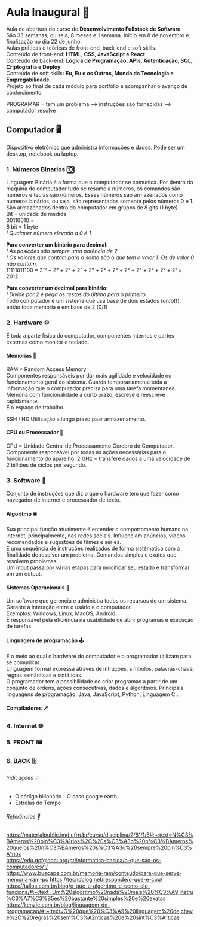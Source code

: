  # Aula Inaugural 🫨  
  Aula de abertura do curso de **Desenvolvimento Fullstack de Software**.  
  São 33 semanas, ou seja, 8 meses e 1 semana. Início em 8 de novembro e finalização no dia 22 de junho.  
  Aulas práticas e teóricas de front-end, back-end e soft skills.  
  Conteúdo de front-end: **HTML, CSS, JavaScript e React**.  
  Conteúdo de back-end: **Lógica de Programação, APIs, Autenticação, SQL, Criptografia e Deploy**.   
  Conteúdo de soft skills: **Eu, Eu e os Outros, Mundo da Tecnologia e Empregabilidade**.  
  Projeto ao final de cada módulo para portfólio e acompanhar o avanço de conhecimento.  
  
  PROGRAMAR = tem um problema --> instruções são fornecidas --> computador resolve
  
  ## Computador  🖥️
  Dispositivo eletrônico que administra informações e dados. Pode ser um desktop, notebook ou laptop.
  
  ### 1. Números Binarios 🔟  
  Linguagem Binária é a forma que o computador se comunica. Por dentro da maquina do computador tudo se resume a números, os comandos são     números e teclas são números. Esses números são armazenados como números binários, ou seja, são representados somente pelos números 0 e     1. São armazenados dentro do computador em grupos de 8 gits (1 byte).  
  Bit = unidade de medida  
  00110010 =   
  8 bit = 1 byte  
  *! Qualquer número elevado a 0 é 1.*  
  
  **Para converter um binário para decimal:**  
  *! As posições são sempre uma potência de 2.*  
  *! Os valores que contam para a soma são o que tem o valor 1. Os de valor 0 não contam.*  
  11111011100 = 2¹⁰ + 2⁹ + 2⁸ + 2⁷ + 2⁶ + 2⁵ + 2⁶ + 2⁵ + 2⁴ + 2³ + 2² + 2¹ = 2012  
  
  **Para converter um decimal para binário:**  
  *! Divide por 2 e pega os restos do último para o primeiro*  
  Todo computador é um sistema que usa base de dois estados (on/off), então toda memória é em base de 2 (0/1)
  
  ### 2. Hardware ⚙️
  É toda a parte física do computador, componentes internos e partes externas como monitor e teclado.

#### Memórias 🧰
RAM = Random Access Memory  
Componentes responsáveis por dar mais agilidade e velocidade no funcionamento geral do sistema. Guarda temporariamente toda a informação que o computador precisa para uma tarefa momentanea.  
Memória com funcionalidade a curto prazo, escreve e reescreve rapidamente.  
É o espaço de trabalho.  

SSH / HD
Utilização a longo prazo paar armazenamento.

#### CPU ou Processador 🧠
CPU = Unidade Central de Processamento
Cerebro do Computador. Componente responsável por todas as ações necessárias para o funcionamento do aparelho. 
2 GHz = transfere dados a uma velocidade de 2 bilhões de ciclos por segundo.

### 3. Software 📡
Conjunto de instruções que diz o que o hardware tem que fazer como navegador de internet e processador de texto. 

#### Algoritmo 🛎️
Sua principal função atualmente é entender o comportamento humano na internet, principalmente, nas redes sociais. Influenciam anúncios, vídeos recomendados e sugestões de filmes e séries.  
É uma sequência de instruções realizados de forma sistématica com a finalidade de resolver um problema. Comandos simples e exatos que resolvem problemas.  
Um input passa por várias etapas para modificar seu estado e transformar em um output.  

#### Sistemas Operacionais 💽
Um software que gerencia e administra todos os recursos de um sistema.  
Garante a interação entre o usário e o computador.  
Exemplos: Windows, Linux, MacOS, Android.  
É responsável pela eficiência na usabilidade de abrir programas e execução de tarefas.  

#### Linguagem de programação 🕹️
É o meio ao qual o hardware do computador e o programador utilizam para se comunicar.  
Linguagem formal expressa através de intruções, símbolos, palavras-chave, regras semânticas e sintáticas.  
O programador tem a possibilidade de criar programas a partir de um conjunto de ordens, ações consecutivas, dados e algoritmos. 
Principais linguagens de programação: Java, JavaScript, Python, Linguagem C...  

#### Compiladores 🪄

### 4. Internet 🌐

### 5. FRONT 🖼️

### 6. BACK 🗄️

###### Indicações 💡
- O código bilionário - O caso google earth
- Estrelas do Tempo

###### Referências 📖
https://materialpublic.imd.ufrn.br/curso/disciplina/2/61/1/5#:~:text=N%C3%BAmeros%20bin%C3%A1rios%2C%20s%C3%A3o%20n%C3%BAmeros%20que,os%20n%C3%BAmeros%20s%C3%A3o%20sempre%20bin%C3%A1rios  
https://edu.gcfglobal.org/pt/informatica-basica/o-que-sao-os-computadores/1/  
https://www.buscape.com.br/memoria-ram/conteudo/para-que-serve-memoria-ram-pc
https://tecnoblog.net/responde/o-que-e-cpu/
https://tallos.com.br/blog/o-que-e-algoritmo-e-como-ele-funciona/#:~:text=Um%20algoritmo%20nada%20mais%20%C3%A9,instru%C3%A7%C3%B5es%20bastante%20simples%20e%20exatas
https://kenzie.com.br/blog/linguagem-de-programacao/#:~:text=O%20que%20%C3%A9%20linguagem%20de,chave%2C%20regras%20sem%C3%A2nticas%20e%20sint%C3%A1ticas


